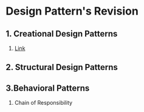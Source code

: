 # Design Pattern's Revision 


## 1. Creational Design Patterns

1. [Link](https://refactoring.guru/design-patterns/creational-patterns)

## 2. Structural Design Patterns

## 3.Behavioral Patterns

1. Chain of Responsibility


